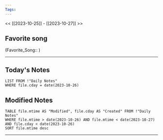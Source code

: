 ```yaml
---
Tags:
---
```

<< [[2023-10-25]] - [[2023-10-27]] >>
## Favorite song
(Favorite_Song:: )

___
## Today's Notes
```dataview
LIST FROM !"Daily Notes"
WHERE file.cday = date(2023-10-26)
```
## Modified Notes
```dataview
TABLE file.mtime AS "Modified", file.cday AS "Created" FROM !"Daily Notes" 
WHERE file.mtime > date(2023-10-26) AND file.mtime < date(2023-10-27) AND file.cday < date(2023-10-26)
SORT file.mtime desc
```
___
